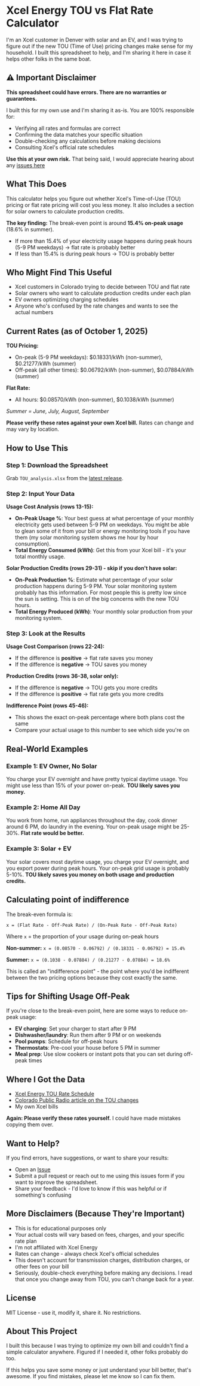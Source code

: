 # Xcel Energy TOU vs Flat Rate Calculator

I'm an Xcel customer in Denver with solar and an EV, and I was trying to figure out if the new TOU (Time of Use) pricing changes make sense for my household. I built this spreadsheet to help, and I'm sharing it here in case it helps other folks in the same boat.

## ⚠️ Important Disclaimer

**This spreadsheet could have errors. There are no warranties or guarantees.**

I built this for my own use and I'm sharing it as-is. You are 100% responsible for:
- Verifying all rates and formulas are correct
- Confirming the data matches your specific situation
- Double-checking any calculations before making decisions
- Consulting Xcel's official rate schedules

**Use this at your own risk.** That being said, I would appreciate hearing about any [issues here](https://github.com/alexwelch/xcel-tou-analysis/issues)

## What This Does

This calculator helps you figure out whether Xcel's Time-of-Use (TOU) pricing or flat rate pricing will cost you less money. It also includes a section for solar owners to calculate production credits. 

**The key finding:** The break-even point is around **15.4% on-peak usage** (18.6% in summer). 

- If more than 15.4% of your electricity usage happens during peak hours (5-9 PM weekdays) → flat rate is probably better
- If less than 15.4% is during peak hours → TOU is probably better

## Who Might Find This Useful

- Xcel customers in Colorado trying to decide between TOU and flat rate
- Solar owners who want to calculate production credits under each plan
- EV owners optimizing charging schedules
- Anyone who's confused by the rate changes and wants to see the actual numbers

## Current Rates (as of October 1, 2025)

**TOU Pricing:**
- On-peak (5-9 PM weekdays): $0.18331/kWh (non-summer), $0.21277/kWh (summer)
- Off-peak (all other times): $0.06792/kWh (non-summer), $0.07884/kWh (summer)

**Flat Rate:**
- All hours: $0.08570/kWh (non-summer), $0.1038/kWh (summer)

*Summer = June, July, August, September*

**Please verify these rates against your own Xcel bill.** Rates can change and may vary by location.

## How to Use This

### Step 1: Download the Spreadsheet
Grab `TOU_analysis.xlsx` from the [latest release](link-to-your-release).

### Step 2: Input Your Data

**Usage Cost Analysis (rows 13-15):**
- **On-Peak Usage %**: Your best guess at what percentage of your monthly electricity gets used between 5-9 PM on weekdays. You might be able to glean some of it from your bill or energy monitoring tools if you have them (my solar monitoring system shows me hour by hour consumption).
- **Total Energy Consumed (kWh)**: Get this from your Xcel bill - it's your total monthly usage. 

**Solar Production Credits (rows 29-31) - skip if you don't have solar:**
- **On-Peak Production %**: Estimate what percentage of your solar production happens during 5-9 PM. Your solar monitoring system probably has this information. For most people this is pretty low since the sun is setting. This is on of the big concerns with the new TOU hours.
- **Total Energy Produced (kWh)**: Your monthly solar production from your monitoring system.

### Step 3: Look at the Results

**Usage Cost Comparison (rows 22-24):**
- If the difference is **positive** → flat rate saves you money
- If the difference is **negative** → TOU saves you money

**Production Credits (rows 36-38, solar only):**
- If the difference is **negative** → TOU gets you more credits
- If the difference is **positive** → flat rate gets you more credits

**Indifference Point (rows 45-46):**
- This shows the exact on-peak percentage where both plans cost the same
- Compare your actual usage to this number to see which side you're on

## Real-World Examples

### Example 1: EV Owner, No Solar
You charge your EV overnight and have pretty typical daytime usage. You might use less than 15% of your power on-peak. **TOU likely saves you money.**

### Example 2: Home All Day
You work from home, run appliances throughout the day, cook dinner around 6 PM, do laundry in the evening. Your on-peak usage might be 25-30%. **Flat rate would be better.**

### Example 3: Solar + EV
Your solar covers most daytime usage, you charge your EV overnight, and you export power during peak hours. Your on-peak grid usage is probably 5-10%. **TOU likely saves you money on both usage and production credits.**

## Calculating point of indifference

The break-even formula is:

`x = (Flat Rate - Off-Peak Rate) / (On-Peak Rate - Off-Peak Rate)`


Where `x` = the proportion of your usage during on-peak hours

**Non-summer:**
`x = (0.08570 - 0.06792) / (0.18331 - 0.06792) = 15.4%`


**Summer:**
`x = (0.1038 - 0.07884) / (0.21277 - 0.07884) = 18.6%`


This is called an "indifference point" - the point where you'd be indifferent between the two pricing options because they cost exactly the same.

## Tips for Shifting Usage Off-Peak

If you're close to the break-even point, here are some ways to reduce on-peak usage:

- **EV charging**: Set your charger to start after 9 PM
- **Dishwasher/laundry**: Run them after 9 PM or on weekends
- **Pool pumps**: Schedule for off-peak hours
- **Thermostats**: Pre-cool your house before 5 PM in summer
- **Meal prep**: Use slow cookers or instant pots that you can set during off-peak times

## Where I Got the Data

- [Xcel Energy TOU Rate Schedule](https://co.my.xcelenergy.com/s/billing-payment/residential-rates/time-of-use-pricing)
- [Colorado Public Radio article on the TOU changes](https://www.cpr.org/2025/02/21/xcel-is-changing-when-it-charges-more-for-peak-time-energy-use/)
- My own Xcel bills

**Again: Please verify these rates yourself.** I could have made mistakes copying them over.

## Want to Help?

If you find errors, have suggestions, or want to share your results:
- Open an [Issue](https://github.com/alexwelch/xcel-tou-analysis/issues)
- Submit a pull request or reach out to me using this issues form if you want to improve the spreadsheet.
- Share your feedback - I'd love to know if this was helpful or if something's confusing

## More Disclaimers (Because They're Important)

- This is for educational purposes only
- Your actual costs will vary based on fees, charges, and your specific rate plan
- I'm not affiliated with Xcel Energy
- Rates can change - always check Xcel's official schedules
- This doesn't account for transmission charges, distribution charges, or other fees on your bill
- Seriously, double-check everything before making any decisions. I read that once you change away from TOU, you can't change back for a year.

## License

MIT License - use it, modify it, share it. No restrictions.

## About This Project

I built this because I was trying to optimize my own bill and couldn't find a simple calculator anywhere. Figured if I needed it, other folks probably do too. 

If this helps you save some money or just understand your bill better, that's awesome. If you find mistakes, please let me know so I can fix them.
